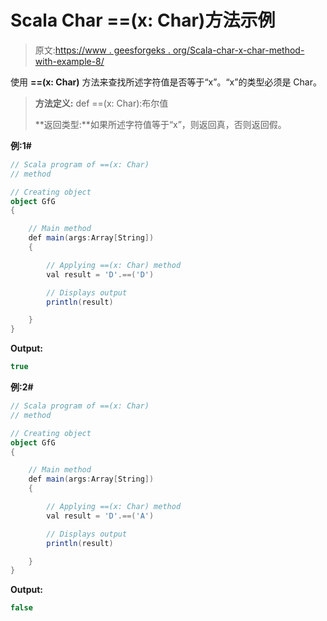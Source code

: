 # Scala Char ==(x: Char)方法示例

> 原文:[https://www . geesforgeks . org/Scala-char-x-char-method-with-example-8/](https://www.geeksforgeeks.org/scala-char-x-char-method-with-example-8/)

使用 **==(x: Char)** 方法来查找所述字符值是否等于“x”。“x”的类型必须是 Char。

> **方法定义:** def ==(x: Char):布尔值
> 
> **返回类型:**如果所述字符值等于“x”，则返回真，否则返回假。

**例:1#**

```scala
// Scala program of ==(x: Char)
// method

// Creating object
object GfG
{ 

    // Main method
    def main(args:Array[String])
    {

        // Applying ==(x: Char) method 
        val result = 'D'.==('D')

        // Displays output
        println(result)

    }
} 
```

**Output:**

```scala
true

```

**例:2#**

```scala
// Scala program of ==(x: Char)
// method

// Creating object
object GfG
{ 

    // Main method
    def main(args:Array[String])
    {

        // Applying ==(x: Char) method
        val result = 'D'.==('A')

        // Displays output
        println(result)

    }
} 
```

**Output:**

```scala
false

```